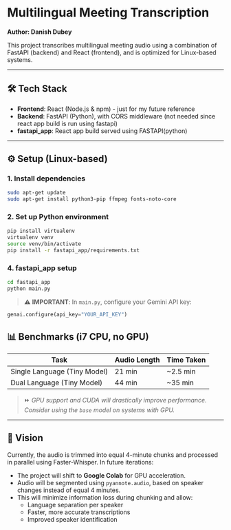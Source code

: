 # Multilingual Meeting Transcription  
**Author: Danish Dubey**

This project transcribes multilingual meeting audio using a combination of FastAPI (backend) and React (frontend), and is optimized for Linux-based systems.

---

## 🛠 Tech Stack

- **Frontend**: React (Node.js & npm) - just for my future reference
- **Backend**: FastAPI (Python), with CORS middleware (not needed since react app build is run using fastapi)
- **fastapi_app**: React app build served using FASTAPI(python)
---

## ⚙️ Setup (Linux-based)

### 1. **Install dependencies**

```bash
sudo apt-get update
sudo apt-get install python3-pip ffmpeg fonts-noto-core
```

### 2. **Set up Python environment**

```bash
pip install virtualenv
virtualenv venv
source venv/bin/activate
pip install -r fastapi_app/requirements.txt
```

### 4. **fastapi_app setup**

```bash
cd fastapi_app
python main.py
```

> ⚠️ **IMPORTANT**: In `main.py`, configure your Gemini API key:
```python
genai.configure(api_key="YOUR_API_KEY")
```



## 📊 Benchmarks (i7 CPU, no GPU)

| Task                              | Audio Length | Time Taken  |
|-----------------------------------|--------------|-------------|
| Single Language (Tiny Model)      | 21 min       | ~2.5 min    |
| Dual Language (Tiny Model)        | 44 min       | ~35 min     |

> ⏩ *GPU support and CUDA will drastically improve performance. Consider using the `base` model on systems with GPU.*

---

## 🔭 Vision

Currently, the audio is trimmed into equal 4-minute chunks and processed in parallel using Faster-Whisper. In future iterations:

- The project will shift to **Google Colab** for GPU acceleration.
- Audio will be segmented using `pyannote.audio`, based on speaker changes instead of equal 4 minutes.
- This will minimize information loss during chunking and allow:
  - Language separation per speaker
  - Faster, more accurate transcriptions
  - Improved speaker identification
